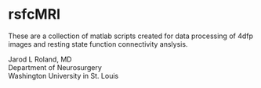 # rsfcMRI

These are a collection of matlab scripts created for data processing of 4dfp images and resting state function connectivity anslysis.<br>

Jarod L Roland, MD<br>
Department of Neurosurgery<br>
Washington University in St. Louis
